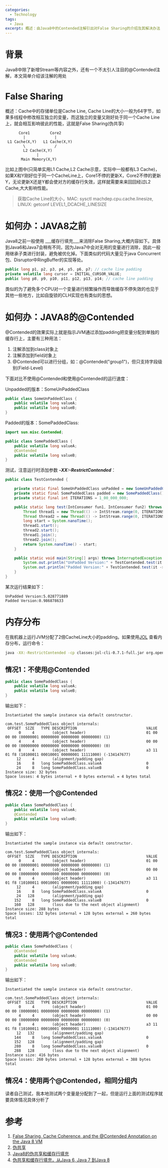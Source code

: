 ```yaml
---
categories:
  - Technology
tags:
  - Java
excerpt: 概述：由Java8中的Contended注解引出对False Sharing的介绍及其解决办法
---
```


# 背景
Java8中除了新增Stream等内容之外，还有一个不太引人注目的@Contended注解，本文简单介绍该注解的用处

# False Sharing

概述：Cache中的存储单位是Cache Line, Cache Line的大小一般为64字节，如果多线程中修改相互独立的变量，而这独立的变量又刚好处于同一个Cache Line上，就会相互影响彼此的性能，这就是False Sharing(伪共享)

```
      Core1         Core2
        |             |
 L1 Cache(X,Y)   L1 Cache(X,Y)
        \             /
        L2 Cache(X,Y)
              |
       Main Memory(X,Y)
```
比如上图中(只简单实用L1 Cache,L2 Cache示意，实际中一般都有L3 Cache)，如果X和Y刚好位于同一个CacheLine上，Core1不停的更新X，Core2不停的更新Y，无论更新X还是Y都会使对方的缓存行失效，这样就需要来来回回经过L2 Cache,大大影响性能。

>获取Cache Line的大小，MAC: sysctl machdep.cpu.cache.linesize,  LINUX: getconf LEVEL1_DCACHE_LINESIZE

# 如何办：JAVA8之前

Java8之前一般使用 ___缓存行填充___来消除False Sharing,大概内容如下。具体到Java6和Java7会稍有不同，因为Java7中会对无用的变量进行消除，因此一般用继承子类进行封装，避免被优化掉。下面类似的代码大量见于java Concurrent包、Disruptor中RingBuffer的实现等处。

```java
public long p1, p2, p3, p4, p5, p6, p7; // cache line padding
private volatile long cursor = INITIAL_CURSOR_VALUE;
public long p8, p9, p10, p11, p12, p13, p14; // cache line padding
```

类似的为了避免多个CPU对一个变量进行频繁操作而导致缓存不停失效的也见于其他一些地方，比如自旋锁的CLH实现也有类似的思想。

# 如何办：JAVA8的@Contended

@Contended的效果实际上就是指示JVM通过添加padding把变量分配到单独的缓存行上，主要有三种用法：
1. 注解添加到class对象上
2. 注解添加到field对象上
3. @Contended可以进行分组，如：@Contended("group1")，但只支持字段级别(Field-Level)

下面对比不使用@Contended和使用@Contended的运行速度：

Unpadded的版本：SomeUnPaddedClass

```java
public class SomeUnPaddedClass {
    public volatile long valueA;
    public volatile long valueB;
}
```

Padded的版本：SomePaddedClass:

```java
import sun.misc.Contended;

public class SomePaddedClass {
    public volatile long valueA;
    @Contended
    public volatile long valueB;
}
```

测试，注意运行时添加参数 ___-XX:-RestrictContended___：

```java
public class TestContended {

    private static final SomeUnPaddedClass unPadded = new SomeUnPaddedClass();
    private static final SomePaddedClass padded = new SomePaddedClass();
    private static final int ITERATIONS = 1_00_000_000;

    public static long test(IntConsumer fun1, IntConsumer fun2) throws InterruptedException {
        Thread thread1 = new Thread(() -> IntStream.range(0, ITERATIONS).forEach(fun1));
        Thread thread2 = new Thread(() -> IntStream.range(0, ITERATIONS).forEach(fun2));
        long start = System.nanoTime();
        thread1.start();
        thread2.start();
        thread1.join();
        thread2.join();
        return System.nanoTime() - start;
    }

    public static void main(String[] args) throws InterruptedException {
        System.out.println("UnPadded Version:" + TestContended.test(it -> unPadded.valueA++, it -> unPadded.valueB++) / 1E9);
        System.out.println("Padded Version:" + TestContended.test(it -> padded.valueA++, it -> padded.valueB++) / 1E9);
    }
}
```

某次运行结果如下：

```
UnPadded Version:5.028771889
Padded Version:0.986878633
```

# 内存分布

在我机器上运行JVM分配了2倍CacheLine大小的padding。如果使用[JOL](http://openjdk.java.net/projects/code-tools/jol/) 查看内存分布，运行命令：

```bash
java -XX:-RestrictContended -cp classes:jol-cli-0.7.1-full.jar org.openjdk.jol.Main internals com.test.SomePaddedClass
```

## 情况1：不使用@Contended
```java
public class SomePaddedClass {
    public volatile long valueA;
    public volatile long valueB;
}
```
输出如下：
```
Instantiated the sample instance via default constructor.

com.test.SomePaddedClass object internals:
 OFFSET  SIZE   TYPE DESCRIPTION                               VALUE
      0     4        (object header)                           01 00 00 00 (00000001 00000000 00000000 00000000) (1)
      4     4        (object header)                           00 00 00 00 (00000000 00000000 00000000 00000000) (0)
      8     4        (object header)                           a3 11 01 f8 (10100011 00010001 00000001 11111000) (-134147677)
     12     4        (alignment/padding gap)                  
     16     8   long SomePaddedClass.valueA                    0
     24     8   long SomePaddedClass.valueB                    0
Instance size: 32 bytes
Space losses: 4 bytes internal + 0 bytes external = 4 bytes total
```

## 情况2：使用一个@Contended
```java
public class SomePaddedClass {
    public volatile long valueA;
    @Contended
    public volatile long valueB;
}
```
输出如下：
```
Instantiated the sample instance via default constructor.

com.test.SomePaddedClass object internals:
 OFFSET  SIZE   TYPE DESCRIPTION                               VALUE
      0     4        (object header)                           01 00 00 00 (00000001 00000000 00000000 00000000) (1)
      4     4        (object header)                           00 00 00 00 (00000000 00000000 00000000 00000000) (0)
      8     4        (object header)                           a3 11 01 f8 (10100011 00010001 00000001 11111000) (-134147677)
     12     4        (alignment/padding gap)                  
     16     8   long SomePaddedClass.valueA                    0
     24   128        (alignment/padding gap)                  
    152     8   long SomePaddedClass.valueB                    0
    160   128        (loss due to the next object alignment)
Instance size: 288 bytes
Space losses: 132 bytes internal + 128 bytes external = 260 bytes total
```

## 情况3：使用两个@Contended
```java
public class SomePaddedClass {
    @Contended
    public volatile long valueA;
    @Contended
    public volatile long valueB;
}
```
输出如下：
```
Instantiated the sample instance via default constructor.

com.test.SomePaddedClass object internals:
 OFFSET  SIZE   TYPE DESCRIPTION                               VALUE
      0     4        (object header)                           01 00 00 00 (00000001 00000000 00000000 00000000) (1)
      4     4        (object header)                           00 00 00 00 (00000000 00000000 00000000 00000000) (0)
      8     4        (object header)                           a3 11 01 f8 (10100011 00010001 00000001 11111000) (-134147677)
     12   132        (alignment/padding gap)                  
    144     8   long SomePaddedClass.valueA                    0
    152   128        (alignment/padding gap)                  
    280     8   long SomePaddedClass.valueB                    0
    288   128        (loss due to the next object alignment)
Instance size: 416 bytes
Space losses: 260 bytes internal + 128 bytes external = 388 bytes total
```

## 情况4：使用两个@Contended，相同分组内

读者自己测试，我本地测试两个变量是分配到了一起，但是运行上面的测试程序就要具体情况具体分析了

# 参考
1. [False Sharing, Cache Coherence, and the @Contended Annotation on the Java 8 VM](https://dzone.com/articles/false-sharing-cache-coherence-and-the-contended-an)
2. [伪共享](http://ifeve.com/falsesharing/)
3. [Java8的伪共享和缓存行填充](http://www.cnblogs.com/Binhua-Liu/p/5623089.html)
4. [伪共享和缓存行填充，从Java 6, Java 7 到Java 8](http://www.cnblogs.com/Binhua-Liu/p/5620339.html)